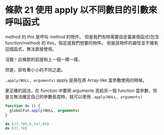 # 條款 21 使用 apply 以不同數目的引數來呼叫函式

method 的 this 是呼叫 method 的物件。
但是我們有時需要自定義某個函式(包含 function/method) 的 this，指定成我們想要的物件。
但是該物件的屬性並不擁有這個函式，無法直接使用。

沒錯！此條款的前提和上一個一模一樣。

但是，卻有著小小的不同之處。

`.apply(NULL, arguments)` apply 是用在將 Array-like 當參數使用的時候。

更正確的說法，在 function 中要把 arguments 丟給另一個 function 當參數，但是又無法確定自己的參數長度時，就可以使用 `.apply(NULL, arguments)`

```javascript 
function do () {
  globalFun.apply(NULL, arguments)
}

do (23,789,0,247,89)
do (33,78)
```

